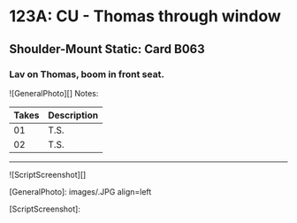 # 123A: CU - Thomas through window

## Shoulder-Mount Static: Card B063

### Lav on Thomas, boom in front seat.

![GeneralPhoto][]
Notes: 

| Takes | Description |
|:---|:----|
| 01 | T.S. |
| 02 | T.S. |89

----

![ScriptScreenshot][]


[GeneralPhoto]:  images/.JPG align=left

[ScriptScreenshot]: 